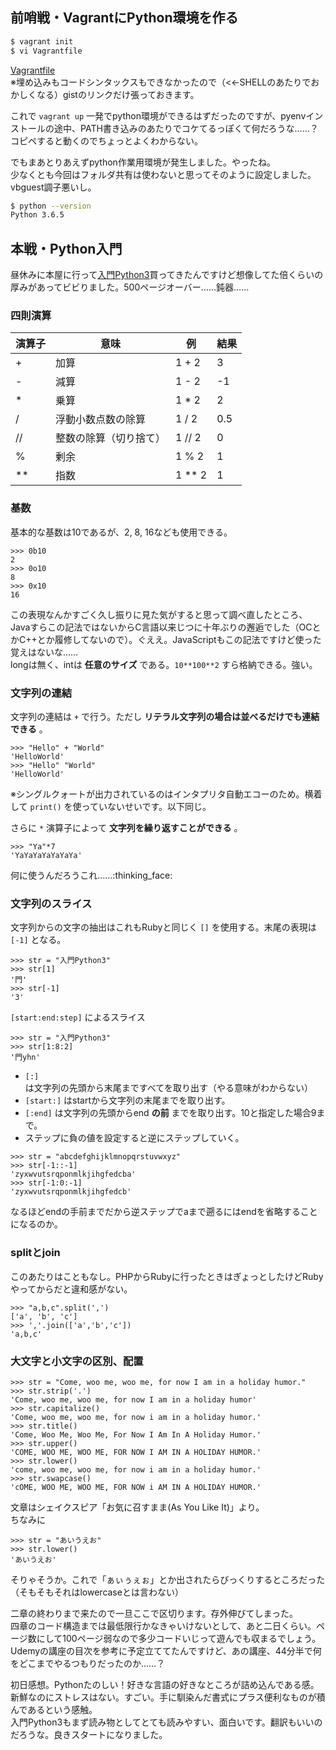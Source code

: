 ## 前哨戦・VagrantにPython環境を作る  
  
```bash
$ vagrant init
$ vi Vagrantfile
```  
  
[Vagrantfile](https://gist.github.com/perpouh/9af2c825caddcf6236a89fbcf3bc0108)  
※埋め込みもコードシンタックスもできなかったので（<<-SHELLのあたりでおかしくなる）gistのリンクだけ張っておきます。  
  
これで `vagrant up` 一発でpython環境ができるはずだったのですが、pyenvインストールの途中、PATH書き込みのあたりでコケてるっぽくて何だろうな……？　コピペすると動くのでちょっとよくわからない。  
  
でもまあとりあえずpython作業用環境が発生しました。やったね。  
少なくとも今回はフォルダ共有は使わないと思ってそのように設定しました。vbguest調子悪いし。  
  
```bash
$ python --version
Python 3.6.5
```  
  
## 本戦・Python入門  
  
昼休みに本屋に行って[入門Python3](https://www.oreilly.co.jp/books/9784873117386/)買ってきたんですけど想像してた倍くらいの厚みがあってビビりました。500ページオーバー……鈍器……  
  
### 四則演算  
  
|演算子|意味|例|結果|  
|---|---|---|---|  
|+|加算|1 + 2|3|  
|-|減算|1 - 2|-1|  
|\*|乗算|1 \* 2|2|  
|/|浮動小数点数の除算|1 / 2|0.5|  
|//|整数の除算（切り捨て）|1 // 2|0|  
|%|剰余|1 % 2|1|  
|\**|指数|1 \** 2|1|  
  
### 基数  
基本的な基数は10であるが、2, 8, 16なども使用できる。  
  
```
>>> 0b10
2
>>> 0o10
8
>>> 0x10
16
```  
  
この表現なんかすごく久し振りに見た気がすると思って調べ直したところ、Javaすらこの記法ではないからC言語以来じつに十年ぶりの邂逅でした（OCとかC++とか履修してないので）。ぐええ。JavaScriptもこの記法ですけど使った覚えはないな……  
longは無く、intは **任意のサイズ** である。`10**100**2` すら格納できる。強い。  
  
### 文字列の連結  
  
文字列の連結は `+` で行う。ただし **リテラル文字列の場合は並べるだけでも連結できる** 。  
  
```
>>> "Hello" + "World"
'HelloWorld'
>>> "Hello" "World"
'HelloWorld'
```  
※シングルクォートが出力されているのはインタプリタ自動エコーのため。横着して `print()` を使っていないせいです。以下同じ。  
  
さらに `*` 演算子によって **文字列を繰り返すことができる** 。  
  
```
>>> "Ya"*7
'YaYaYaYaYaYaYa'
```  
  
何に使うんだろうこれ……:thinking_face:  
  
### 文字列のスライス  
  
文字列からの文字の抽出はこれもRubyと同じく `[]` を使用する。末尾の表現は `[-1]` となる。  
  
```
>>> str = "入門Python3"
>>> str[1]
'門'
>>> str[-1]
'3'
```  
  
`[start:end:step]` によるスライス  
  
```
>>> str = "入門Python3"
>>> str[1:8:2]
'門yhn'
```  
  
 - `[:]` は文字列の先頭から末尾まですべてを取り出す（やる意味がわからない）  
 - `[start:]` はstartから文字列の末尾までを取り出す。  
 - `[:end]` は文字列の先頭からend **の前** までを取り出す。10と指定した場合9まで。  
 - ステップに負の値を設定すると逆にステップしていく。  
  
```
>>> str = "abcdefghijklmnopqrstuvwxyz"
>>> str[-1::-1]
'zyxwvutsrqponmlkjihgfedcba'
>>> str[-1:0:-1]
'zyxwvutsrqponmlkjihgfedcb'
```  
  
なるほどendの手前までだから逆ステップでaまで遡るにはendを省略することになるのか。  
  
### splitとjoin  
  
このあたりはこともなし。PHPからRubyに行ったときはぎょっとしたけどRubyやってからだと違和感がない。  
  
```
>>> "a,b,c".split(',')
['a', 'b', 'c']
>>> ','.join(['a','b','c'])
'a,b,c'
```  
  
### 大文字と小文字の区別、配置  
```
>>> str = "Come, woo me, woo me, for now I am in a holiday humor."
>>> str.strip('.')
'Come, woo me, woo me, for now I am in a holiday humor'
>>> str.capitalize()
'Come, woo me, woo me, for now i am in a holiday humor.'
>>> str.title()
'Come, Woo Me, Woo Me, For Now I Am In A Holiday Humor.'
>>> str.upper()
'COME, WOO ME, WOO ME, FOR NOW I AM IN A HOLIDAY HUMOR.'
>>> str.lower()
'come, woo me, woo me, for now i am in a holiday humor.'
>>> str.swapcase()
'cOME, WOO ME, WOO ME, FOR NOW i AM IN A HOLIDAY HUMOR.'
```  
文章はシェイクスピア「お気に召すまま(As You Like It)」より。  
ちなみに  
  
```
>>> str = "あいうえお"
>>> str.lower()
'あいうえお'
```  
そりゃそうか。これで「ぁぃぅぇぉ」とか出されたらびっくりするところだった（そもそもそれはlowercaseとは言わない）  
  
二章の終わりまで来たので一旦ここで区切ります。存外伸びてしまった。  
四章のコード構造までは最低限行かなきゃいけないとして、あと二日くらい。ページ数にして100ページ弱なので多少コードいじって遊んでも収まるでしょう。  
Udemyの講座の目次を参考に予定立ててたんですけど、あの講座、44分半で何をどこまでやるつもりだったのか……？  
  
初日感想。Pythonたのしい！好きな言語の好きなところが詰め込んである感。新鮮なのにストレスはない。すごい。手に馴染んだ書式にプラス便利なものが積んであるという感触。  
入門Python3もまず読み物としてとても読みやすい、面白いです。翻訳もいいのだろうな。良きスタートになりました。  
